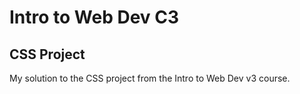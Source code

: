 # Intro to Web Dev C3

## CSS Project

My solution to the CSS project from the Intro to Web Dev v3 course.
